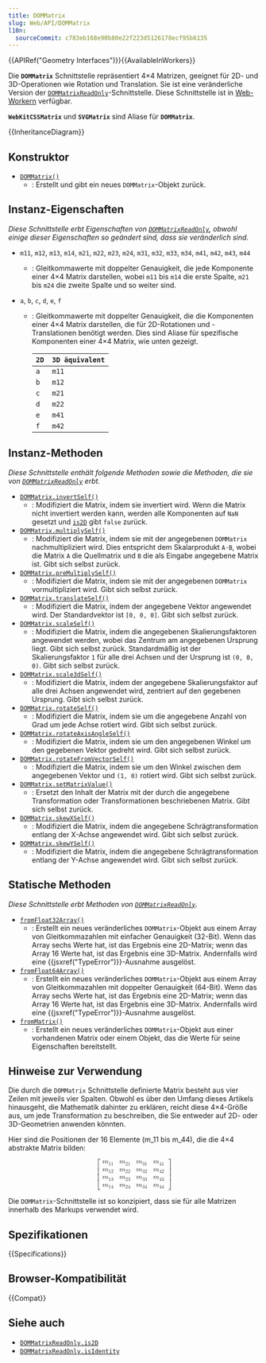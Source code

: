 ```yaml
---
title: DOMMatrix
slug: Web/API/DOMMatrix
l10n:
  sourceCommit: c783eb168e90b80e22f223d5126178ecf95b6135
---
```


{{APIRef("Geometry Interfaces")}}{{AvailableInWorkers}}

Die **`DOMMatrix`** Schnittstelle repräsentiert 4×4 Matrizen, geeignet für 2D- und 3D-Operationen wie Rotation und Translation. Sie ist eine veränderliche Version der [`DOMMatrixReadOnly`](/de/docs/Web/API/DOMMatrixReadOnly)-Schnittstelle. Diese Schnittstelle ist in [Web-Workern](/de/docs/Web/API/Web_Workers_API) verfügbar.

**`WebKitCSSMatrix`** und **`SVGMatrix`** sind Aliase für **`DOMMatrix`**.

{{InheritanceDiagram}}

## Konstruktor

- [`DOMMatrix()`](/de/docs/Web/API/DOMMatrix/DOMMatrix)
  - : Erstellt und gibt ein neues `DOMMatrix`-Objekt zurück.

## Instanz-Eigenschaften

_Diese Schnittstelle erbt Eigenschaften von [`DOMMatrixReadOnly`](/de/docs/Web/API/DOMMatrixReadOnly), obwohl einige dieser Eigenschaften so geändert sind, dass sie veränderlich sind._

- `m11`, `m12`, `m13`, `m14`, `m21`, `m22`, `m23`, `m24`, `m31`, `m32`, `m33`, `m34`, `m41`, `m42`, `m43`, `m44`
  - : Gleitkommawerte mit doppelter Genauigkeit, die jede Komponente einer 4×4 Matrix darstellen, wobei `m11` bis `m14` die erste Spalte, `m21` bis `m24` die zweite Spalte und so weiter sind.
- `a`, `b`, `c`, `d`, `e`, `f`

  - : Gleitkommawerte mit doppelter Genauigkeit, die die Komponenten einer 4×4 Matrix darstellen, die für 2D-Rotationen und -Translationen benötigt werden. Dies sind Aliase für spezifische Komponenten einer 4×4 Matrix, wie unten gezeigt.

    | `2D` | `3D äquivalent` |
    | ---- | --------------- |
    | `a`  | `m11`           |
    | `b`  | `m12`           |
    | `c`  | `m21`           |
    | `d`  | `m22`           |
    | `e`  | `m41`           |
    | `f`  | `m42`           |

## Instanz-Methoden

_Diese Schnittstelle enthält folgende Methoden sowie die Methoden, die sie von [`DOMMatrixReadOnly`](/de/docs/Web/API/DOMMatrixReadOnly) erbt._

- [`DOMMatrix.invertSelf()`](/de/docs/Web/API/DOMMatrix/invertSelf)
  - : Modifiziert die Matrix, indem sie invertiert wird. Wenn die Matrix nicht invertiert werden kann, werden alle Komponenten auf `NaN` gesetzt und [`is2D`](/de/docs/Web/API/DOMMatrixReadOnly#is2d) gibt `false` zurück.
- [`DOMMatrix.multiplySelf()`](/de/docs/Web/API/DOMMatrix/multiplySelf)
  - : Modifiziert die Matrix, indem sie mit der angegebenen `DOMMatrix` nachmultipliziert wird. Dies entspricht dem Skalarprodukt `A⋅B`, wobei die Matrix `A` die Quellmatrix und `B` die als Eingabe angegebene Matrix ist. Gibt sich selbst zurück.
- [`DOMMatrix.preMultiplySelf()`](/de/docs/Web/API/DOMMatrix/preMultiplySelf)
  - : Modifiziert die Matrix, indem sie mit der angegebenen `DOMMatrix` vormultipliziert wird. Gibt sich selbst zurück.
- [`DOMMatrix.translateSelf()`](/de/docs/Web/API/DOMMatrix/translateSelf)
  - : Modifiziert die Matrix, indem der angegebene Vektor angewendet wird. Der Standardvektor ist `[0, 0, 0]`. Gibt sich selbst zurück.
- [`DOMMatrix.scaleSelf()`](/de/docs/Web/API/DOMMatrix/scaleSelf)
  - : Modifiziert die Matrix, indem die angegebenen Skalierungsfaktoren angewendet werden, wobei das Zentrum am angegebenen Ursprung liegt. Gibt sich selbst zurück. Standardmäßig ist der Skalierungsfaktor `1` für alle drei Achsen und der Ursprung ist `(0, 0, 0)`. Gibt sich selbst zurück.
- [`DOMMatrix.scale3dSelf()`](/de/docs/Web/API/DOMMatrix/scale3dSelf)
  - : Modifiziert die Matrix, indem der angegebene Skalierungsfaktor auf alle drei Achsen angewendet wird, zentriert auf den gegebenen Ursprung. Gibt sich selbst zurück.
- [`DOMMatrix.rotateSelf()`](/de/docs/Web/API/DOMMatrix/rotateSelf)
  - : Modifiziert die Matrix, indem sie um die angegebene Anzahl von Grad um jede Achse rotiert wird. Gibt sich selbst zurück.
- [`DOMMatrix.rotateAxisAngleSelf()`](/de/docs/Web/API/DOMMatrix/rotateAxisAngleSelf)
  - : Modifiziert die Matrix, indem sie um den angegebenen Winkel um den gegebenen Vektor gedreht wird. Gibt sich selbst zurück.
- [`DOMMatrix.rotateFromVectorSelf()`](/de/docs/Web/API/DOMMatrix/rotateFromVectorSelf)
  - : Modifiziert die Matrix, indem sie um den Winkel zwischen dem angegebenen Vektor und `(1, 0)` rotiert wird. Gibt sich selbst zurück.
- [`DOMMatrix.setMatrixValue()`](/de/docs/Web/API/DOMMatrix/setMatrixValue)
  - : Ersetzt den Inhalt der Matrix mit der durch die angegebene Transformation oder Transformationen beschriebenen Matrix. Gibt sich selbst zurück.
- [`DOMMatrix.skewXSelf()`](/de/docs/Web/API/DOMMatrix/skewXSelf)
  - : Modifiziert die Matrix, indem die angegebene Schrägtransformation entlang der X-Achse angewendet wird. Gibt sich selbst zurück.
- [`DOMMatrix.skewYSelf()`](/de/docs/Web/API/DOMMatrix/skewYSelf)
  - : Modifiziert die Matrix, indem die angegebene Schrägtransformation entlang der Y-Achse angewendet wird. Gibt sich selbst zurück.

## Statische Methoden

_Diese Schnittstelle erbt Methoden von [`DOMMatrixReadOnly`](/de/docs/Web/API/DOMMatrixReadOnly)._

- [`fromFloat32Array()`](/de/docs/Web/API/DOMMatrix/fromFloat32Array)
  - : Erstellt ein neues veränderliches `DOMMatrix`-Objekt aus einem Array von Gleitkommazahlen mit einfacher Genauigkeit (32-Bit). Wenn das Array sechs Werte hat, ist das Ergebnis eine 2D-Matrix; wenn das Array 16 Werte hat, ist das Ergebnis eine 3D-Matrix. Andernfalls wird eine {{jsxref("TypeError")}}-Ausnahme ausgelöst.
- [`fromFloat64Array()`](/de/docs/Web/API/DOMMatrix/fromFloat64Array)
  - : Erstellt ein neues veränderliches `DOMMatrix`-Objekt aus einem Array von Gleitkommazahlen mit doppelter Genauigkeit (64-Bit). Wenn das Array sechs Werte hat, ist das Ergebnis eine 2D-Matrix; wenn das Array 16 Werte hat, ist das Ergebnis eine 3D-Matrix. Andernfalls wird eine {{jsxref("TypeError")}}-Ausnahme ausgelöst.
- [`fromMatrix()`](/de/docs/Web/API/DOMMatrix/fromMatrix)
  - : Erstellt ein neues veränderliches `DOMMatrix`-Objekt aus einer vorhandenen Matrix oder einem Objekt, das die Werte für seine Eigenschaften bereitstellt.

## Hinweise zur Verwendung

Die durch die `DOMMatrix` Schnittstelle definierte Matrix besteht aus vier Zeilen mit jeweils vier Spalten. Obwohl es über den Umfang dieses Artikels hinausgeht, die Mathematik dahinter zu erklären, reicht diese 4×4-Größe aus, um jede Transformation zu beschreiben, die Sie entweder auf 2D- oder 3D-Geometrien anwenden könnten.

Hier sind die Positionen der 16 Elemente (m_11 bis m_44), die die 4×4 abstrakte Matrix bilden:

<!-- prettier-ignore-start -->
<math display="block">
  <semantics><mrow><mo>[</mo><mtable rowspacing="0.5ex"><mtr><mtd><msub><mi>m</mi><mn>11</mn></msub></mtd><mtd><msub><mi>m</mi><mn>21</mn></msub></mtd><mtd><msub><mi>m</mi><mn>31</mn></msub></mtd><mtd><msub><mi>m</mi><mn>41</mn></msub></mtd></mtr><mtr><mtd><msub><mi>m</mi><mn>12</mn></msub></mtd><mtd><msub><mi>m</mi><mn>22</mn></msub></mtd><mtd><msub><mi>m</mi><mn>32</mn></msub></mtd><mtd><msub><mi>m</mi><mn>42</mn></msub></mtd></mtr><mtr><mtd><msub><mi>m</mi><mn>13</mn></msub></mtd><mtd><msub><mi>m</mi><mn>23</mn></msub></mtd><mtd><msub><mi>m</mi><mn>33</mn></msub></mtd><mtd><msub><mi>m</mi><mn>43</mn></msub></mtd></mtr><mtr><mtd><msub><mi>m</mi><mn>14</mn></msub></mtd><mtd><msub><mi>m</mi><mn>24</mn></msub></mtd><mtd><msub><mi>m</mi><mn>34</mn></msub></mtd><mtd><msub><mi>m</mi><mn>44</mn></msub></mtd></mtr></mtable><mo>]</mo></mrow><annotation encoding="TeX">\left [ \begin{matrix} m_{11} & m_{21} & m_{31} & m_{41} \\ m_{12} & m_{22} & m_{32} & m_{42} \\ m_{13} & m_{23} & m_{33} & m_{43} \\ m_{14} & m_{24} & m_{34} & m_{44} \end{matrix} \right ]</annotation></semantics>
</math>
<!-- prettier-ignore-end -->

Die `DOMMatrix`-Schnittstelle ist so konzipiert, dass sie für alle Matrizen innerhalb des Markups verwendet wird.

## Spezifikationen

{{Specifications}}

## Browser-Kompatibilität

{{Compat}}

## Siehe auch

- [`DOMMatrixReadOnly.is2D`](/de/docs/Web/API/DOMMatrixReadOnly/is2D)
- [`DOMMatrixReadOnly.isIdentity`](/de/docs/Web/API/DOMMatrixReadOnly/isIdentity)

